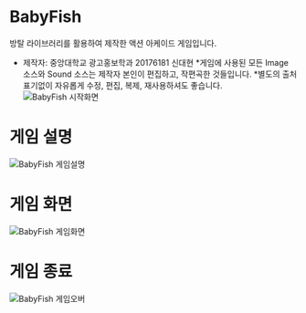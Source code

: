 # BabyFish

방탈 라이브러리를 활용하여 제작한 액션 아케이드 게임입니다.
- 제작자: 중앙대학교 광고홍보학과 20176181 신대현
*게임에 사용된 모든 Image 소스와 Sound 소스는 제작자 본인이 편집하고, 작편곡한 것들입니다.
*별도의 출처 표기없이 자유롭게 수정, 편집, 복제, 재사용하셔도 좋습니다.
![BabyFish 시작화면](https://user-images.githubusercontent.com/77092257/136758455-d40a4fdf-167e-49d6-b6af-8a46bbc2e927.png)

# 게임 설명
![BabyFish 게임설명](https://user-images.githubusercontent.com/77092257/136758528-1a482ecb-b8af-4944-aad4-dbd90377dccf.png)

# 게임 화면
![BabyFish 게임화면](https://user-images.githubusercontent.com/77092257/136758562-32e4a3ac-11b6-4fbb-ad2b-ba03974988d8.png)

# 게임 종료
![BabyFish 게임오버](https://user-images.githubusercontent.com/77092257/136758632-3718ab03-276d-450c-9750-a6b3187f2076.png)
